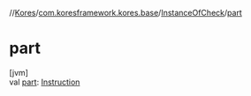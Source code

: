 //[Kores](../../../index.md)/[com.koresframework.kores.base](../index.md)/[InstanceOfCheck](index.md)/[part](part.md)

# part

[jvm]\
val [part](part.md): [Instruction](../../com.koresframework.kores/-instruction/index.md)
